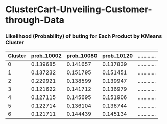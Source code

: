 # ClusterCart-Unveiling-Customer-through-Data

### Likelihood (Probability) of buting for Each Product by KMeans Cluster

| Cluster | prob_10002 | prob_10080 | prob_10120 | ............. |
|---------|------------|------------|------------|---------------|
| 0       | 0.139685   | 0.141657   | 0.137839   | ............. |    
| 1       | 0.137232   | 0.151795   | 0.151451   | ............. |     
| 2       | 0.229921   | 0.138599   | 0.139947   | ............. |     
| 3       | 0.121622   | 0.141712   | 0.136979   | ............. |     
| 4       | 0.127115   | 0.145695   | 0.151906   | ............. |     
| 5       | 0.122714   | 0.136104   | 0.136744   | ............. |     
| 6       | 0.121711   | 0.144439   | 0.145134   | ............. |     

